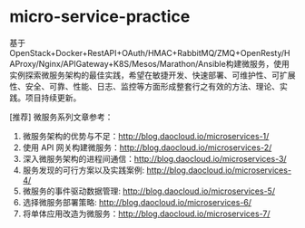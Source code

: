 # micro-service-practice
基于OpenStack+Docker+RestAPI+OAuth/HMAC+RabbitMQ/ZMQ+OpenResty/HAProxy/Nginx/APIGateway+K8S/Mesos/Marathon/Ansible构建微服务，使用实例探索微服务架构的最佳实践，希望在敏捷开发、快速部署、可维护性、可扩展性、安全、可靠、性能、日志、监控等方面形成整套行之有效的方法、理论、实践。项目持续更新。

[推荐] 微服务系列文章参考：    
1. 微服务架构的优势与不足：http://blog.daocloud.io/microservices-1/    
2. 使用 API 网关构建微服务：http://blog.daocloud.io/microservices-2/    
3. 深入微服务架构的进程间通信：http://blog.daocloud.io/microservices-3/    
4. 服务发现的可行方案以及实践案例: http://blog.daocloud.io/microservices-4/    
5. 微服务的事件驱动数据管理: http://blog.daocloud.io/microservices-5/    
6. 选择微服务部署策略: http://blog.daocloud.io/microservices-6/    
7. 将单体应用改造为微服务：http://blog.daocloud.io/microservices-7/   


